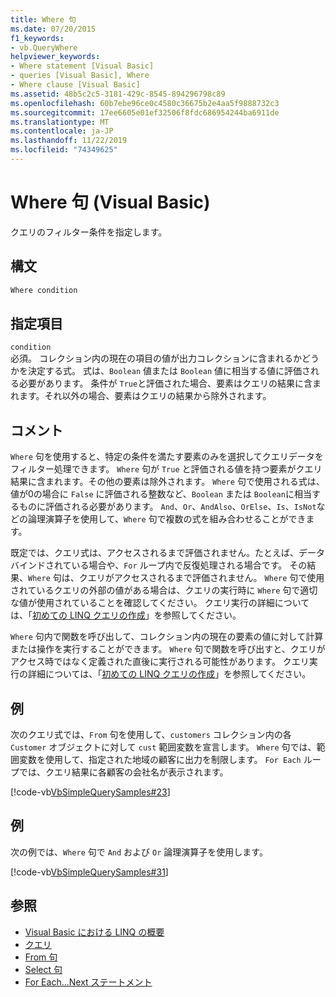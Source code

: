 ```yaml
---
title: Where 句
ms.date: 07/20/2015
f1_keywords:
- vb.QueryWhere
helpviewer_keywords:
- Where statement [Visual Basic]
- queries [Visual Basic], Where
- Where clause [Visual Basic]
ms.assetid: 48b5c2c5-3181-429c-8545-894296798c89
ms.openlocfilehash: 60b7ebe96ce0c4580c36675b2e4aa5f9888732c3
ms.sourcegitcommit: 17ee6605e01ef32506f8fdc686954244ba6911de
ms.translationtype: MT
ms.contentlocale: ja-JP
ms.lasthandoff: 11/22/2019
ms.locfileid: "74349625"
---
```

# <a name="where-clause-visual-basic"></a>Where 句 (Visual Basic)
クエリのフィルター条件を指定します。  
  
## <a name="syntax"></a>構文  
  
```vb  
Where condition  
```  
  
## <a name="parts"></a>指定項目  
 `condition`  
 必須。 コレクション内の現在の項目の値が出力コレクションに含まれるかどうかを決定する式。 式は、`Boolean` 値または `Boolean` 値に相当する値に評価される必要があります。 条件が `True`と評価された場合、要素はクエリの結果に含まれます。それ以外の場合、要素はクエリの結果から除外されます。  
  
## <a name="remarks"></a>コメント  
 `Where` 句を使用すると、特定の条件を満たす要素のみを選択してクエリデータをフィルター処理できます。 `Where` 句が `True` と評価される値を持つ要素がクエリ結果に含まれます。その他の要素は除外されます。 `Where` 句で使用される式は、値が0の場合に `False` に評価される整数など、`Boolean` または `Boolean`に相当するものに評価される必要があります。 `And`、`Or`、`AndAlso`、`OrElse`、`Is`、`IsNot`などの論理演算子を使用して、`Where` 句で複数の式を組み合わせることができます。  
  
 既定では、クエリ式は、アクセスされるまで評価されません。たとえば、データバインドされている場合や、`For` ループ内で反復処理される場合です。 その結果、`Where` 句は、クエリがアクセスされるまで評価されません。 `Where` 句で使用されているクエリの外部の値がある場合は、クエリの実行時に `Where` 句で適切な値が使用されていることを確認してください。 クエリ実行の詳細については、「[初めての LINQ クエリの作成](../../../visual-basic/programming-guide/concepts/linq/writing-your-first-linq-query.md)」を参照してください。  
  
 `Where` 句内で関数を呼び出して、コレクション内の現在の要素の値に対して計算または操作を実行することができます。 `Where` 句で関数を呼び出すと、クエリがアクセス時ではなく定義された直後に実行される可能性があります。 クエリ実行の詳細については、「[初めての LINQ クエリの作成](../../../visual-basic/programming-guide/concepts/linq/writing-your-first-linq-query.md)」を参照してください。  
  
## <a name="example"></a>例  
 次のクエリ式では、`From` 句を使用して、`customers` コレクション内の各 `Customer` オブジェクトに対して `cust` 範囲変数を宣言します。 `Where` 句では、範囲変数を使用して、指定された地域の顧客に出力を制限します。 `For Each` ループでは、クエリ結果に各顧客の会社名が表示されます。  
  
 [!code-vb[VbSimpleQuerySamples#23](~/samples/snippets/visualbasic/VS_Snippets_VBCSharp/VbSimpleQuerySamples/VB/QuerySamples1.vb#23)]  
  
## <a name="example"></a>例  
 次の例では、`Where` 句で `And` および `Or` 論理演算子を使用します。  
  
 [!code-vb[VbSimpleQuerySamples#31](~/samples/snippets/visualbasic/VS_Snippets_VBCSharp/VbSimpleQuerySamples/VB/QuerySamples1.vb#31)]  
  
## <a name="see-also"></a>参照

- [Visual Basic における LINQ の概要](../../../visual-basic/programming-guide/language-features/linq/introduction-to-linq.md)
- [クエリ](../../../visual-basic/language-reference/queries/index.md)
- [From 句](../../../visual-basic/language-reference/queries/from-clause.md)
- [Select 句](../../../visual-basic/language-reference/queries/select-clause.md)
- [For Each...Next ステートメント](../../../visual-basic/language-reference/statements/for-each-next-statement.md)
